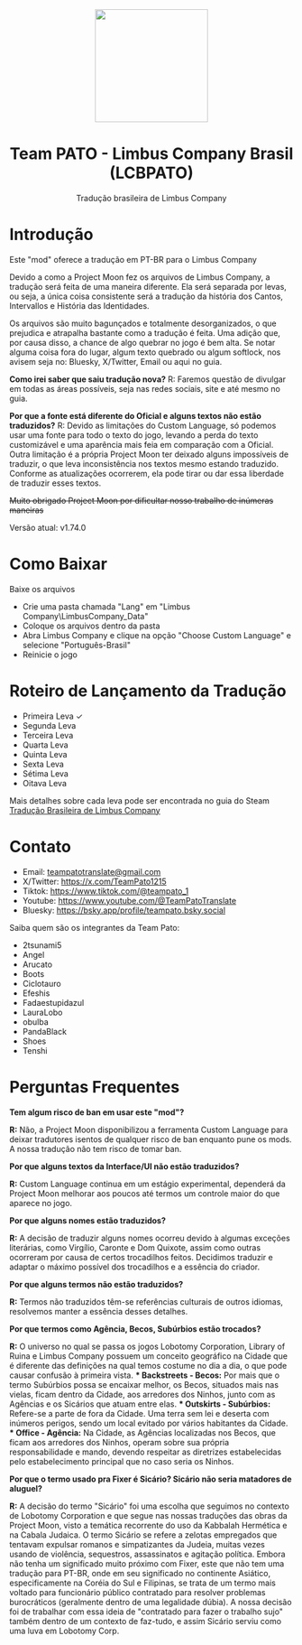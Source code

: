 <div align="center">
<img src="https://github.com/user-attachments/assets/0aa4ce11-2885-4328-8c0d-beeb0fa13169" width="200" height="200"/>

# Team PATO - Limbus Company Brasil (LCBPATO)
Tradução brasileira de Limbus Company
</div>

# Introdução

Este "mod" oferece a tradução em PT-BR para o Limbus Company

Devido a como a Project Moon fez os arquivos de Limbus Company, a tradução será feita de uma maneira diferente. Ela será separada por levas, ou seja, a única coisa consistente será a tradução da história dos Cantos, Intervallos e História das Identidades.

Os arquivos são muito bagunçados e totalmente desorganizados, o que prejudica e atrapalha bastante como a tradução é feita. Uma adição que, por causa disso, a chance de algo quebrar no jogo é bem alta. Se notar alguma coisa fora do lugar, algum texto quebrado ou algum softlock, nos avisem seja no: Bluesky, X/Twitter, Email ou aqui no guia.

__Como irei saber que saiu tradução nova?__
R: Faremos questão de divulgar em todas as áreas possíveis, seja nas redes sociais, site e até mesmo no guia.

__Por que a fonte está diferente do Oficial e alguns textos não estão traduzidos?__
R: Devido as limitações do Custom Language, só podemos usar uma fonte para todo o texto do jogo, levando a perda do texto customizável e uma aparência mais feia em comparação com a Oficial. Outra limitação é a própria Project Moon ter deixado alguns impossíveis de traduzir, o que leva inconsistência nos textos mesmo estando traduzido. Conforme as atualizações ocorrerem, ela pode tirar ou dar essa liberdade de traduzir esses textos.

<strike>Muito obrigado Project Moon por dificultar nosso trabalho de inúmeras maneiras</strike>

Versão atual: v1.74.0

# Como Baixar
Baixe os arquivos
- Crie uma pasta chamada "Lang" em "Limbus Company\LimbusCompany_Data"
- Coloque os arquivos dentro da pasta
- Abra Limbus Company e clique na opção "Choose Custom Language" e selecione "Português-Brasil"
- Reinicie o jogo

# Roteiro de Lançamento da Tradução
- Primeira Leva <span>&#10003;</span> 
- Segunda Leva
- Terceira Leva
- Quarta Leva
- Quinta Leva
- Sexta Leva
- Sétima Leva
- Oitava Leva

Mais detalhes sobre cada leva pode ser encontrada no guia do Steam [Tradução Brasileira de Limbus Company](https://steamcommunity.com/sharedfiles/filedetails/?id=3457301591)
# Contato
- Email: teampatotranslate@gmail.com
- X/Twitter: https://x.com/TeamPato1215
- Tiktok: https://www.tiktok.com/@teampato_1
- Youtube: https://www.youtube.com/@TeamPatoTranslate
- Bluesky: https://bsky.app/profile/teampato.bsky.social

Saiba quem são os integrantes da Team Pato:
- 2tsunami5
- Angel
- Arucato
- Boots
- Ciclotauro
- Efeshis
- Fadaestupidazul
- LauraLobo
- obulba
- PandaBlack
- Shoes
- Tenshi

# Perguntas Frequentes
__Tem algum risco de ban em usar este "mod"?__

__R:__ Não, a Project Moon disponibilizou a ferramenta Custom Language para deixar tradutores isentos de qualquer risco de ban enquanto pune os mods. A nossa tradução não tem risco de tomar ban.

__Por que alguns textos da Interface/UI não estão traduzidos?__

__R:__ Custom Language continua em um estágio experimental, dependerá da Project Moon melhorar aos poucos até termos um controle maior do que aparece no jogo.

__Por que alguns nomes estão traduzidos?__

__R:__ A decisão de traduzir alguns nomes ocorreu devido à algumas exceções literárias, como Virgílio, Caronte e Dom Quixote, assim como outras ocorreram por causa de certos trocadilhos feitos. Decidimos traduzir e adaptar o máximo possível dos trocadilhos e a essência do criador.

__Por que alguns termos não estão traduzidos?__

__R:__ Termos não traduzidos têm-se referências culturais de outros idiomas, resolvemos manter a essência desses detalhes.

__Por que termos como Agência, Becos, Subúrbios estão trocados?__

__R:__ O universo no qual se passa os jogos Lobotomy Corporation, Library of Ruina e Limbus Company possuem um conceito geográfico na Cidade que é diferente das definições na qual temos costume no dia a dia, o que pode causar confusão à primeira vista.
__* Backstreets - Becos:__ Por mais que o termo Subúrbios possa se encaixar melhor, os Becos, situados mais nas vielas, ficam dentro da Cidade, aos arredores dos Ninhos, junto com as Agências e os Sicários que atuam entre elas.
__* Outskirts - Subúrbios:__ Refere-se a parte de fora da Cidade. Uma terra sem lei e deserta com inúmeros perigos, sendo um local evitado por vários habitantes da Cidade.
__* Office - Agência:__ Na Cidade, as Agências localizadas nos Becos, que ficam aos arredores dos Ninhos, operam sobre sua própria responsabilidade e mando, devendo respeitar as diretrizes estabelecidas pelo estabelecimento principal que no caso seria os Ninhos.

__Por que o termo usado pra Fixer é Sicário? Sicário não seria matadores de aluguel?__

__R:__ A decisão do termo "Sicário" foi uma escolha que seguimos no contexto de Lobotomy Corporation e que segue nas nossas traduções das obras da Project Moon, visto a temática recorrente do uso da Kabbalah Hermética e na Cabala Judaica.
O termo Sicário se refere a zelotas empregados que tentavam expulsar romanos e simpatizantes da Judeia, muitas vezes usando de violência, sequestros, assassinatos e agitação política. Embora não tenha um significado muito próximo com Fixer, este que não tem uma tradução para PT-BR, onde em seu significado no continente Asiático, especificamente na Coréia do Sul e Filipinas, se trata de um termo mais voltado para funcionário público contratado para resolver problemas burocráticos (geralmente dentro de uma legalidade dúbia). A nossa decisão foi de trabalhar com essa ideia de "contratado para fazer o trabalho sujo" também dentro de um contexto de faz-tudo, e assim Sicário serviu como uma luva em Lobotomy Corp.
